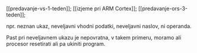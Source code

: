 [[predavanje-vs-1-teden]];
[[izjeme pri ARM Cortex]];
[[predavanje-ors-3-teden]];

npr. neznan ukaz, neveljavni vhodni podatki, neveljavni naslov, ni operanda.

Past pri neveljavnem ukazu je nepovratna, v takem primeru, moramo ali procesor resetirati ali pa ukiniti program.